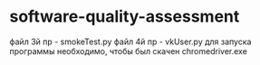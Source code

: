 # software-quality-assessment
файл 3й пр - smokeTest.py
файл 4й пр - vkUser.py
для запуска программы необходимо, чтобы был скачен chromedriver.exe
